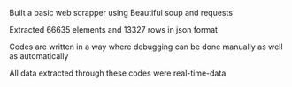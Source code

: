 Built a basic web scrapper using Beautiful soup and requests


Extracted 66635 elements and 13327 rows in json format


Codes are written in a way where debugging can be done manually as well as automatically


All data extracted through these codes were real-time-data
